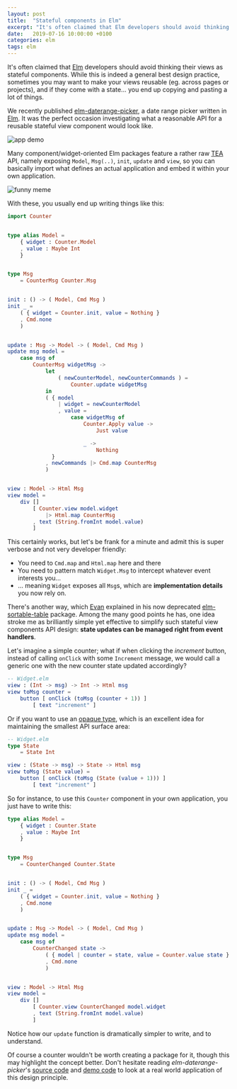 ```yaml
---
layout: post
title:  "Stateful components in Elm"
excerpt: "It's often claimed that Elm developers should avoid thinking their views as stateful components. While this is indeed a general best design practice, sometimes you may want to make your views reusable, and if they come with a state... you end up copying and pasting a lot of things."
date:   2019-07-16 10:00:00 +0100
categories: elm
tags: elm
---
```


It's often claimed that [Elm] developers should avoid thinking their views as stateful components. While this is indeed a general best design practice, sometimes you may want to make your views reusable (eg. across pages or projects), and if they come with a state... you end up copying and pasting a lot of things.  

We recently published [elm-daterange-picker], a date range picker written in [Elm]. It was the perfect occasion investigating what a reasonable API for a reusable stateful view component would look like.

![app demo](https://i.imgur.com/4Hs0IGa.gif)

Many component/widget-oriented Elm packages feature a rather raw [TEA] API, namely exposing `Model`, `Msg(..)`, `init`, `update` and `view`, so you can basically import what defines an actual application and embed it within your own application.   

![funny meme](https://i.imgur.com/aBXjI9N.png)

With these, you usually end up writing things like this:

```elm
import Counter


type alias Model =
    { widget : Counter.Model
    , value : Maybe Int
    }


type Msg
    = CounterMsg Counter.Msg


init : () -> ( Model, Cmd Msg )
init _ =
    ( { widget = Counter.init, value = Nothing }
    , Cmd.none
    )


update : Msg -> Model -> ( Model, Cmd Msg )
update msg model =
    case msg of
        CounterMsg widgetMsg ->
            let
                ( newCounterModel, newCounterCommands ) =
                    Counter.update widgetMsg
            in
            ( { model
                | widget = newCounterModel
                , value =
                    case widgetMsg of
                        Counter.Apply value ->
                            Just value

                        _ ->
                            Nothing
              }
            , newCommands |> Cmd.map CounterMsg
            )


view : Model -> Html Msg
view model =
    div []
        [ Counter.view model.widget
            |> Html.map CounterMsg
        , text (String.fromInt model.value)
        ]
```

This certainly works, but let's be frank for a minute and admit this is super verbose and not very developer friendly:

- You need to `Cmd.map` and `Html.map` here and there
- You need to pattern match `Widget.Msg` to intercept whatever event interests you...
- ... meaning `Widget` exposes all `Msg`s, which are **implementation details** you now rely on.

There's another way, which [Evan] explained in his now deprecated [elm-sortable-table] package. Among the many good points he has, one idea stroke me as brilliantly simple yet effective to simplify such stateful view components API design: **state updates can be managed right from event handlers**.

Let's imagine a simple counter; what if when clicking the *increment* button, instead of calling `onClick` with some `Increment` message, we would call a generic one with the new counter state updated accordingly?

```elm
-- Widget.elm
view : (Int -> msg) -> Int -> Html msg
view toMsg counter =
    button [ onClick (toMsg (counter + 1)) ]
        [ text "increment" ]
```

Or if you want to use an [opaque type], which is an excellent idea for maintaining the smallest API surface area:

```elm
-- Widget.elm
type State
    = State Int

view : (State -> msg) -> State -> Html msg
view toMsg (State value) =
    button [ onClick (toMsg (State (value + 1))) ]
        [ text "increment" ]
```

So for instance, to use this `Counter` component in your own application, you just have to write this:

```elm
type alias Model =
    { widget : Counter.State
    , value : Maybe Int
    }


type Msg
    = CounterChanged Counter.State


init : () -> ( Model, Cmd Msg )
init _ =
    ( { widget = Counter.init, value = Nothing }
    , Cmd.none
    )


update : Msg -> Model -> ( Model, Cmd Msg )
update msg model =
    case msg of
        CounterChanged state ->
            ( { model | counter = state, value = Counter.value state }
            , Cmd.none
            )


view : Model -> Html Msg
view model =
    div []
        [ Counter.view CounterChanged model.widget
        , text (String.fromInt model.value)
        ]
```

Notice how our `update` function is dramatically simpler to write, and to understand.

Of course a counter wouldn't be worth creating a package for it, though this may highlight the concept better. Don't hesitate reading *elm-daterange-picker*'s [source code] and [demo code] to look at a real world application of this design principle.

[Elm]: https://elm-lang.org/
[Evan]: https://github.com/evancz/
[demo code]: https://github.com/allo-media/elm-daterange-picker/blob/master/demo/Main.elm
[elm-daterange-picker]: https://package.elm-lang.org/packages/allo-media/elm-daterange-picker/latest/
[elm-sortable-table]: https://github.com/evancz/elm-sortable-table#about-api-design
[opaque type]: https://medium.com/@ckoster22/advanced-types-in-elm-opaque-types-ec5ec3b84ed2
[source code]: https://github.com/allo-media/elm-daterange-picker/blob/master/src/DateRangePicker.elm
[TEA]: https://guide.elm-lang.org/architecture/
